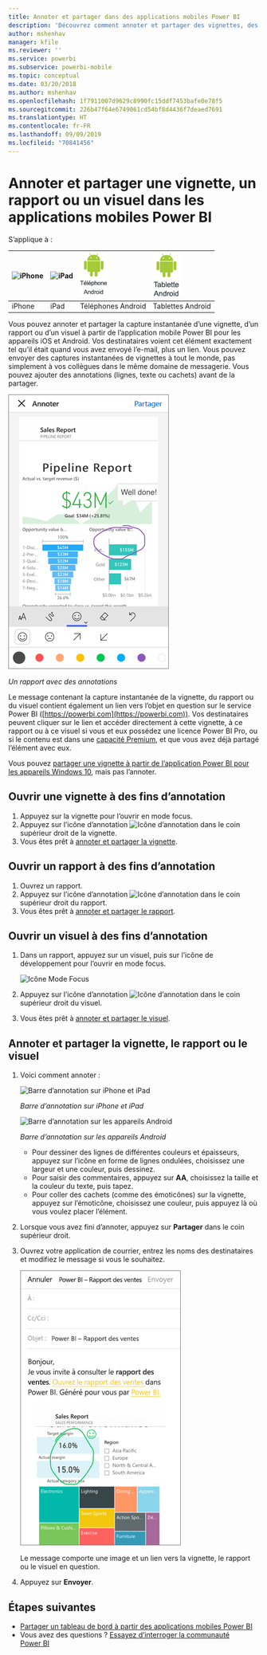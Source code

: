 ```yaml
---
title: Annoter et partager dans des applications mobiles Power BI
description: 'Découvrez comment annoter et partager des vignettes, des rapports et des visuels à partir de l’application mobile Microsoft Power BI pour iOS et Android. '
author: mshenhav
manager: kfile
ms.reviewer: ''
ms.service: powerbi
ms.subservice: powerbi-mobile
ms.topic: conceptual
ms.date: 03/20/2018
ms.author: mshenhav
ms.openlocfilehash: 1f7911007d9629c8990fc15ddf7453bafe0e78f5
ms.sourcegitcommit: 226b47f64e6749061cd54bf8d4436f7deaed7691
ms.translationtype: HT
ms.contentlocale: fr-FR
ms.lasthandoff: 09/09/2019
ms.locfileid: "70841456"
---
```

# <a name="annotate-and-share-a-tile-report-or-visual-in-power-bi-mobile-apps"></a>Annoter et partager une vignette, un rapport ou un visuel dans les applications mobiles Power BI
S’applique à :

| ![iPhone](./media/mobile-annotate-and-share-a-tile-from-the-mobile-apps/iphone-logo-50-px.png) | ![iPad](./media/mobile-annotate-and-share-a-tile-from-the-mobile-apps/ipad-logo-50-px.png) | ![Téléphone Android](./media/mobile-annotate-and-share-a-tile-from-the-mobile-apps/android-phone-logo-50-px.png) | ![Tablette Android](./media/mobile-annotate-and-share-a-tile-from-the-mobile-apps/android-tablet-logo-50-px.png) |
|:--- |:--- |:--- |:--- |
| iPhone |iPad |Téléphones Android |Tablettes Android |

Vous pouvez annoter et partager la capture instantanée d’une vignette, d’un rapport ou d’un visuel à partir de l’application mobile Power BI pour les appareils iOS et Android. Vos destinataires voient cet élément exactement tel qu’il était quand vous avez envoyé l’e-mail, plus un lien. Vous pouvez envoyer des captures instantanées de vignettes à tout le monde, pas simplement à vos collègues dans le même domaine de messagerie. Vous pouvez ajouter des annotations (lignes, texte ou cachets) avant de la partager.

![Rapport avec annotations](./media/mobile-annotate-and-share-a-tile-from-the-mobile-apps/power-bi-iphone-annotate.png)

*Un rapport avec des annotations*

Le message contenant la capture instantanée de la vignette, du rapport ou du visuel contient également un lien vers l’objet en question sur le service Power BI ([https://powerbi.com](https://powerbi.com)). Vos destinataires peuvent cliquer sur le lien et accéder directement à cette vignette, à ce rapport ou à ce visuel si vous et eux possédez une licence Power BI Pro, ou si le contenu est dans une [capacité Premium](../../service-premium-what-is.md), et que vous avez déjà partagé l’élément avec eux. 

Vous pouvez [partager une vignette à partir de l’application Power BI pour les appareils Windows 10](mobile-windows-10-phone-app-get-started.md), mais pas l’annoter.

## <a name="open-a-tile-for-annotating"></a>Ouvrir une vignette à des fins d’annotation
1. Appuyez sur la vignette pour l’ouvrir en mode focus.
2. Appuyez sur l’icône d’annotation ![Icône d’annotation](./././media/mobile-annotate-and-share-a-tile-from-the-mobile-apps/power-bi-ios-annotate-icon.png) dans le coin supérieur droit de la vignette.
3. Vous êtes prêt à [annoter et partager la vignette](mobile-annotate-and-share-a-tile-from-the-mobile-apps.md#annotate-and-share-the-tile-report-or-visual).

## <a name="open-a-report-for-annotating"></a>Ouvrir un rapport à des fins d’annotation
1. Ouvrez un rapport. 
2. Appuyez sur l’icône d’annotation ![Icône d’annotation](./././media/mobile-annotate-and-share-a-tile-from-the-mobile-apps/power-bi-ios-annotate-icon.png) dans le coin supérieur droit du rapport.
3. Vous êtes prêt à [annoter et partager le rapport](mobile-annotate-and-share-a-tile-from-the-mobile-apps.md#annotate-and-share-the-tile-report-or-visual).

## <a name="open-a-visual-for-annotating"></a>Ouvrir un visuel à des fins d’annotation
1. Dans un rapport, appuyez sur un visuel, puis sur l’icône de développement pour l’ouvrir en mode focus. 
   
    ![Icône Mode Focus](./media/mobile-annotate-and-share-a-tile-from-the-mobile-apps/power-bi-ios-visual-focus-mode.png)
2. Appuyez sur l’icône d’annotation ![Icône d’annotation](./././media/mobile-annotate-and-share-a-tile-from-the-mobile-apps/power-bi-ios-annotate-icon.png) dans le coin supérieur droit du visuel.
3. Vous êtes prêt à [annoter et partager le visuel](mobile-annotate-and-share-a-tile-from-the-mobile-apps.md#annotate-and-share-the-tile-report-or-visual).

## <a name="annotate-and-share-the-tile-report-or-visual"></a>Annoter et partager la vignette, le rapport ou le visuel
1. Voici comment annoter :  
   
   ![Barre d’annotation sur iPhone et iPad](./media/mobile-annotate-and-share-a-tile-from-the-mobile-apps/power-bi-ios-annotation-menu.png)
   
   *Barre d’annotation sur iPhone et iPad*
   
   ![Barre d’annotation sur les appareils Android](./media/mobile-annotate-and-share-a-tile-from-the-mobile-apps/power-bi-android-annotate-bar.png)
   
   *Barre d’annotation sur les appareils Android*
   
   * Pour dessiner des lignes de différentes couleurs et épaisseurs, appuyez sur l’icône en forme de lignes ondulées, choisissez une largeur et une couleur, puis dessinez.  
   * Pour saisir des commentaires, appuyez sur **AA**, choisissez la taille et la couleur du texte, puis tapez.  
   * Pour coller des cachets (comme des émoticônes) sur la vignette, appuyez sur l’émoticône, choisissez une couleur, puis appuyez là où vous voulez placer l’élément.   
2. Lorsque vous avez fini d’annoter, appuyez sur **Partager** dans le coin supérieur droit.
3. Ouvrez votre application de courrier, entrez les noms des destinataires et modifiez le message si vous le souhaitez.  
   
   ![Rapport annoté par e-mail](./media/mobile-annotate-and-share-a-tile-from-the-mobile-apps/power-bi-iphone-annotate-send.png)
   
   Le message comporte une image et un lien vers la vignette, le rapport ou le visuel en question. 
4. Appuyez sur **Envoyer**.

## <a name="next-steps"></a>Étapes suivantes
* [Partager un tableau de bord à partir des applications mobiles Power BI](mobile-share-dashboard-from-the-mobile-apps.md)
* Vous avez des questions ? [Essayez d’interroger la communauté Power BI](http://community.powerbi.com/)

